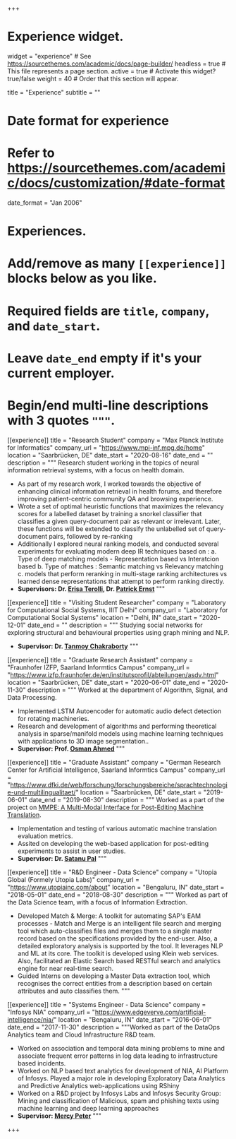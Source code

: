+++
# Experience widget.
widget = "experience"  # See https://sourcethemes.com/academic/docs/page-builder/
headless = true  # This file represents a page section.
active = true  # Activate this widget? true/false
weight = 40  # Order that this section will appear.

title = "Experience"
subtitle = ""

# Date format for experience
#   Refer to https://sourcethemes.com/academic/docs/customization/#date-format
date_format = "Jan 2006"

# Experiences.
#   Add/remove as many `[[experience]]` blocks below as you like.
#   Required fields are `title`, `company`, and `date_start`.
#   Leave `date_end` empty if it's your current employer.
#   Begin/end multi-line descriptions with 3 quotes `"""`.

[[experience]]
  title = "Research Student"
  company = "Max Planck Institute for Informatics"
  company_url = "https://www.mpi-inf.mpg.de/home"
  location = "Saarbrücken, DE"
  date_start = "2020-08-16"
  date_end = ""
  description = """ Research student working in the topics of neural information retrieval systems, with a focus on health domain.
   * As part of my research work, I worked towards the objective of enhancing clinical information retrieval in health forums, and therefore improving patient-centric community QA and browsing experience.
   * Wrote a set of optimal heuristic functions that maximizes the relevancy scores for a labelled dataset by training a snorkel classifier that classifies a given query-document pair as relevant or irrelevant. Later, these functions will be extended to classify the unlabelled set of query-document pairs, followed by re-ranking
   * Additionally I explored neural ranking models, and conducted several experiments for evaluating modern deep IR techniques based on : a. Type of deep matching models - Representation based vs Interatcion based b. Type of matches : Semantic matching vs Relevancy matching c. models that perform reranking in multi-stage ranking architectures vs learned dense representations that attempt to perform ranking directly. 
   * **Supervisors: Dr. [Erisa Terolli](https://sites.google.com/view/erisaterolli/home?authuser=0), Dr. [Patrick Ernst](https://people.mpi-inf.mpg.de/~pernst/)**
   """


[[experience]]
  title = "Visiting Student Researcher"
  company = "Laboratory for Computational Social Systems, IIIT Delhi"
  company_url = "Laboratory for Computational Social Systems"
  location = "Delhi, IN"
  date_start = "2020-12-01"
  date_end = ""
  description = """ Studying social networks for exploring structural and behavioural properties using graph mining and NLP. 
   * **Supervisor: Dr. [Tanmoy Chakraborty](http://faculty.iiitd.ac.in/~tanmoy/)**
  """
  
  [[experience]]
  title = "Graduate Research Assistant"
  company = "Fraunhofer IZFP, Saarland Informtics Campus"
  company_url = "https://www.izfp.fraunhofer.de/en/institutsprofil/abteilungen/asdv.html"
  location = "Saarbrücken, DE"
  date_start = "2020-06-01"
  date_end = "2020-11-30"
  description = """ Worked at the department of Algorithm, Signal, and Data Processing.
   * Implemented LSTM Autoencoder for automatic audio defect detection for rotating machineries. 
   * Research and development of algorithms and performing theoretical analysis in sparse/manifold models using machine learning techniques with applications to 3D image segmentation..
   * **Supervisor: Prof. [Osman Ahmed](https://www.htwsaar.de/htw/ingwi/fakultaet/personen/profile/ahmad-osman)**
  """
  
  [[experience]]
  title = "Graduate Assistant"
  company = "German Research Center for Artificial Intelligence, Saarland Informtics Campus"
  company_url = "https://www.dfki.de/web/forschung/forschungsbereiche/sprachtechnologie-und-multilingualitaet/"
  location = "Saarbrücken, DE"
  date_start = "2019-06-01"
  date_end = "2019-08-30"
  description = """ Worked as a part of the project on [MMPE: A Multi-Modal Interface for Post-Editing Machine Translation](https://www.aclweb.org/anthology/2020.acl-main.155/). 
   * Implementation and testing of various automatic machine translation evaluation metrics. 
   * Assited on developing the web-based application for post-editing experiments to assist in user studies.
   * **Supervisor: Dr. [Satanu Pal](https://scholar.google.de/citations?user=bYP2jIgAAAAJ&amp;hl=en)**
  """
  
[[experience]]
  title = "R&D Engineer - Data Science"
  company = "Utopia Global (Formely Utopia Labs)"
  company_url = "https://www.utopiainc.com/about"
  location = "Bengaluru, IN"
  date_start = "2018-05-01"
  date_end = "2018-08-30"
  description = """ Worked as part of the Data Science team, with a focus of Information Extraction.
   * Developed Match & Merge: A toolkit for automating SAP's EAM processes - Match and Merge is an intelligent file search and merging tool which auto-classifies files and merges them to a single master record based on the specifications provided by the end-user. Also, a detailed exploratory analysis is supported by the tool. It leverages NLP and ML at its core. The toolkit is developed using Klein web services. Also, facilitated an Elastic Search based RESTful search and analytics engine for near real-time search. 
   * Guided Interns on developing a Master Data extraction tool, which recognises the correct entities from a description based on certain attributes and auto classifies them.
  """

[[experience]]
  title = "Systems Engineer - Data Science"
  company = "Infosys NIA"
  company_url = "https://www.edgeverve.com/artificial-intelligence/nia/"
  location = "Bengaluru, IN"
  date_start = "2016-06-01"
  date_end = "2017-11-30"
  description = """Worked as part of the DataOps Analytics team and Cloud Infrastructure R&D team.
  * Worked on association and temporal data mining problems to mine and associate frequent error patterns in log data leading to infrastructure based incidents.
  * Worked on NLP based text analytics for development of NIA, AI Platform of Infosys. Played a major role in developing Exploratory Data Analytics and Predictive Analytics web-applications using RShiny
  * Worked on a R&D project by Infosys Labs and Infosys Security Group: Mining and classification of Malicious, spam and phishing texts using machine learning and deep learning approaches
  * **Supervisor: [Mercy Peter](https://www.linkedin.com/in/mercypeter/)**
  """



+++

